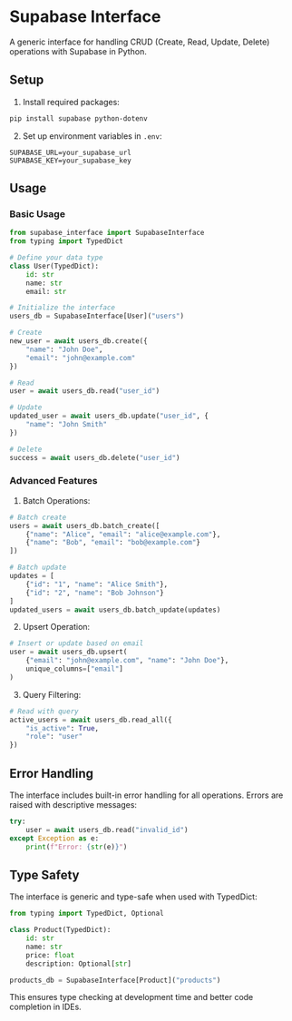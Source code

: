# Supabase Interface

A generic interface for handling CRUD (Create, Read, Update, Delete) operations with Supabase in Python.

## Setup

1. Install required packages:
```bash
pip install supabase python-dotenv
```

2. Set up environment variables in `.env`:
```env
SUPABASE_URL=your_supabase_url
SUPABASE_KEY=your_supabase_key
```

## Usage

### Basic Usage

```python
from supabase_interface import SupabaseInterface
from typing import TypedDict

# Define your data type
class User(TypedDict):
    id: str
    name: str
    email: str

# Initialize the interface
users_db = SupabaseInterface[User]("users")

# Create
new_user = await users_db.create({
    "name": "John Doe",
    "email": "john@example.com"
})

# Read
user = await users_db.read("user_id")

# Update
updated_user = await users_db.update("user_id", {
    "name": "John Smith"
})

# Delete
success = await users_db.delete("user_id")
```

### Advanced Features

1. Batch Operations:
```python
# Batch create
users = await users_db.batch_create([
    {"name": "Alice", "email": "alice@example.com"},
    {"name": "Bob", "email": "bob@example.com"}
])

# Batch update
updates = [
    {"id": "1", "name": "Alice Smith"},
    {"id": "2", "name": "Bob Johnson"}
]
updated_users = await users_db.batch_update(updates)
```

2. Upsert Operation:
```python
# Insert or update based on email
user = await users_db.upsert(
    {"email": "john@example.com", "name": "John Doe"},
    unique_columns=["email"]
)
```

3. Query Filtering:
```python
# Read with query
active_users = await users_db.read_all({
    "is_active": True,
    "role": "user"
})
```

## Error Handling

The interface includes built-in error handling for all operations. Errors are raised with descriptive messages:

```python
try:
    user = await users_db.read("invalid_id")
except Exception as e:
    print(f"Error: {str(e)}")
```

## Type Safety

The interface is generic and type-safe when used with TypedDict:

```python
from typing import TypedDict, Optional

class Product(TypedDict):
    id: str
    name: str
    price: float
    description: Optional[str]

products_db = SupabaseInterface[Product]("products")
```

This ensures type checking at development time and better code completion in IDEs.
